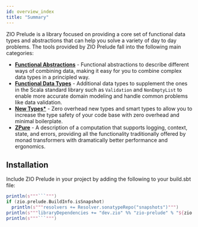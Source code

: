 ```yaml
---
id: overview_index
title: "Summary"
---
```


ZIO Prelude is a library focused on providing a core set of functional data types and abstractions that can help you solve a variety of day to day problems. The tools provided by ZIO Prelude fall into the following main categories:

- **[Functional Abstractions](functionalabstractions/index.md)** - Functional abstractions to describe different ways of combining data, making it easy for you to combine complex data types in a principled way.
- **[Functional Data Types](functionaldatatypes/index.md)** - Additional data types to supplement the ones in the Scala standard library such as `Validation` and `NonEmptyList` to enable more accurate domain modeling and handle common problems like data validation.
- **[New Types*](newtypes/index.md)** - Zero overhead new types and smart types to allow you to increase the type safety of your code base with zero overhead and minimal boilerplate.
- **[ZPure](zpure/index.md)** - A description of a computation that supports logging, context, state, and errors, providing all the functionality traditionally offered by monad transformers with dramatically better performance and ergonomics.

## Installation

Include ZIO Prelude in your project by adding the following to your build.sbt file:

```scala mdoc:passthrough
println(s"""```""")
if (zio.prelude.BuildInfo.isSnapshot)
  println(s"""resolvers += Resolver.sonatypeRepo("snapshots")""")
println(s"""libraryDependencies += "dev.zio" %% "zio-prelude" % "${zio.prelude.BuildInfo.version}"""")
println(s"""```""")
```

